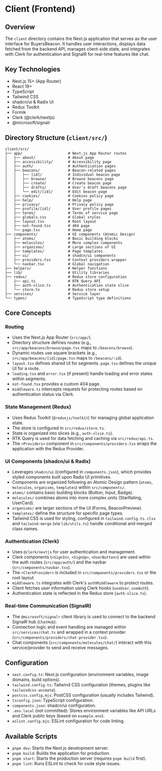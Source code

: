 # Client (Frontend)

## Overview

The `client` directory contains the Next.js application that serves as the user interface for BuyersBeacon. It handles user interactions, displays data fetched from the backend API, manages client-side state, and integrates with Clerk for authentication and SignalR for real-time features like chat.

## Key Technologies

- Next.js 15+ (App Router)
- React 19+
- TypeScript
- Tailwind CSS
- shadcn/ui & Radix UI
- Redux Toolkit
- Formik
- Clerk (@clerk/nextjs)
- @microsoft/signalr

## Directory Structure (`client/src/`)

```
client/src/
├── app/                     # Next.js App Router routes
│   ├── about/               # About page
│   ├── accessibility/       # Accessibility page
│   ├── auth/                # Authentication pages
│   ├── beacons/             # Beacon-related pages
│   │   ├── [id]/            # Individual beacon page
│   │   ├── browse/          # Browse beacons page
│   │   ├── create/          # Create beacon page
│   │   ├── drafts/          # User's draft beacons page
│   │   └── edit/[id]/       # Edit beacon page
│   ├── cookies/             # Cookies policy page
│   ├── help/                # Help page
│   ├── privacy/             # Privacy policy page
│   ├── profile/[id]/        # User profile pages
│   ├── terms/               # Terms of service page
│   ├── globals.css          # Global styles
│   ├── layout.tsx           # Root layout
│   ├── not-found.tsx        # 404 page
│   └── page.tsx             # Home page
├── components/              # UI components (Atomic Design)
│   ├── atoms/               # Basic building blocks
│   ├── molecules/           # More complex components
│   ├── organisms/           # Large sections of UI
│   ├── templates/           # Page templates
│   ├── ui/                  # shadcn/ui components
│   ├── providers.tsx        # Context providers wrapper
│   └── navbar.tsx           # Global navigation
├── helpers/                 # Helper functions
├── lib/                     # Utility libraries
├── redux/                   # Redux store configuration
│   ├── api.ts               # RTK Query API
│   ├── auth-slice.ts        # Authentication state slice
│   └── store.ts             # Redux store setup
├── services/                # Service layer
└── types/                   # TypeScript type definitions
```

## Core Concepts

### Routing

- Uses the Next.js App Router (`src/app/`).
- Directory structure defines routes (e.g., `src/app/beacons/browse/page.tsx` maps to `/beacons/browse`).
- Dynamic routes use square brackets (e.g., `src/app/beacons/[id]/page.tsx` maps to `/beacons/:id`).
- `layout.tsx` defines shared UI for segments. `page.tsx` defines the unique UI for a route.
- `loading.tsx` and `error.tsx` (if present) handle loading and error states within segments.
- `not-found.tsx` provides a custom 404 page.
- `middleware.ts` intercepts requests for protecting routes based on authentication status via Clerk.

### State Management (Redux)

- Uses Redux Toolkit (`@reduxjs/toolkit`) for managing global application state.
- The store is configured in `src/redux/store.ts`.
- State is organized into slices (e.g., `auth-slice.ts`).
- RTK Query is used for data fetching and caching via `src/redux/api.ts`.
- The `<Providers>` component in `src/components/providers.tsx` wraps the application with the Redux Provider.

### UI Components (shadcn/ui & Radix)

- Leverages `shadcn/ui` (configured in `components.json`), which provides styled components built upon Radix UI primitives.
- Components are organized following an Atomic Design pattern (`atoms`, `molecules`, `organisms`, `templates`) within `src/components/`.
- `atoms/` contains basic building blocks (Button, Input, Badge).
- `molecules/` combines atoms into more complex units (StarRating, UserCard).
- `organisms/` are larger sections of the UI (Forms, BeaconPreview).
- `templates/` define the structure for specific page types.
- Tailwind CSS is used for styling, configured in `tailwind.config.ts`. `clsx` and `tailwind-merge` (via `lib/utils.ts`) handle conditional and merged class names.

### Authentication (Clerk)

- Uses `@clerk/nextjs` for user authentication and management.
- Clerk components (`<SignIn>`, `<SignUp>`, `<UserButton>`) are used within the auth routes (`src/app/auth/`) and the navbar (`src/components/navbar.tsx`).
- The `<ClerkProvider>` is included in `src/components/providers.tsx` or the root layout.
- `middleware.ts` integrates with Clerk's `authMiddleware` to protect routes.
- Client fetches user information using Clerk hooks (`useUser`, `useAuth`).
- Authentication state is reflected in the Redux store (`auth-slice.ts`).

### Real-time Communication (SignalR)

- The `@microsoft/signalr` client library is used to connect to the backend SignalR hub (`ChatHub`).
- Connection logic and event handling are managed within `src/services/chat.ts` and wrapped in a context provider (`src/components/providers/chat-provider.tsx`).
- Chat components (`src/components/molecules/chat/`) interact with this service/provider to send and receive messages.

## Configuration

- `next.config.ts`: Next.js configuration (environment variables, image domains, build options).
- `tailwind.config.ts`: Tailwind CSS configuration (themes, plugins like `tailwindcss-animate`).
- `postcss.config.mjs`: PostCSS configuration (usually includes Tailwind).
- `tsconfig.json`: TypeScript configuration.
- `components.json`: shadcn/ui configuration.
- `.env.local` (not committed): Stores environment variables like API URLs and Clerk public keys (based on `example.env`).
- `eslint.config.mjs`: ESLint configuration for code linting.

## Available Scripts

- `pnpm dev`: Starts the Next.js development server.
- `pnpm build`: Builds the application for production.
- `pnpm start`: Starts the production server (requires `pnpm build` first).
- `pnpm lint`: Runs ESLint to check for code style issues.